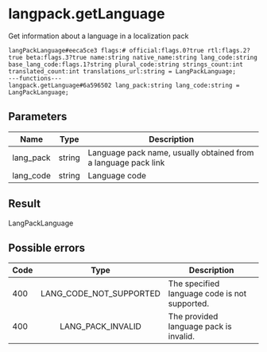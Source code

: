 # langpack.getLanguage
Get information about a language in a localization pack

```
langPackLanguage#eeca5ce3 flags:# official:flags.0?true rtl:flags.2?true beta:flags.3?true name:string native_name:string lang_code:string base_lang_code:flags.1?string plural_code:string strings_count:int translated_count:int translations_url:string = LangPackLanguage;
---functions---
langpack.getLanguage#6a596502 lang_pack:string lang_code:string = LangPackLanguage;
```

## Parameters
| Name | Type | Description |
| ---- | :----: | ----------- |
| lang_pack | string | Language pack name, usually obtained from a language pack link |
| lang_code | string | Language code |


## Result
LangPackLanguage

## Possible errors
| Code | Type | Description |
| ---- | :----: | ----------- |
| 400 | LANG_CODE_NOT_SUPPORTED | The specified language code is not supported. |
| 400 | LANG_PACK_INVALID | The provided language pack is invalid. |


